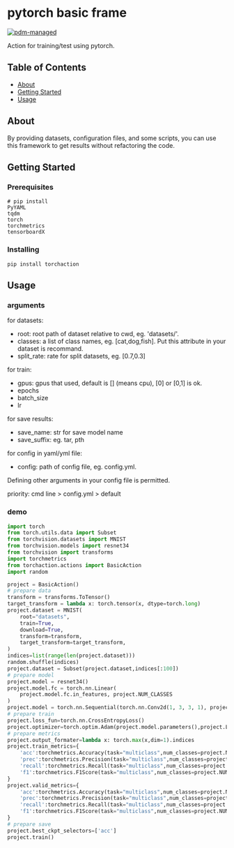 # pytorch basic frame
[![pdm-managed](https://img.shields.io/badge/pdm-managed-blueviolet)](https://pdm.fming.dev)

Action for training/test using pytorch.

## Table of Contents

- [About](#about)
- [Getting Started](#getting_started)
- [Usage](#usage)

## About <a name = "about"></a>

By providing datasets, configuration files, and some scripts, you can use this framework to get results without refactoring the code.

## Getting Started <a name = "getting_started"></a>

### Prerequisites
```
# pip install
PyYAML
tqdm
torch
torchmetrics
tensorboardX
```

### Installing
```
pip install torchaction
```


## Usage <a name = "usage"></a>

### arguments
for datasets:
+ root: root path of dataset relative to cwd, eg. 'datasets/'.
+ classes: a list of class names, eg. [cat,dog,fish]. Put this attribute in your dataset is recommand.
+ split_rate: rate for split datasets, eg. [0.7,0.3]

for train:
+ gpus: gpus that used, default is [] (means cpu), [0] or [0,1] is ok.
+ epochs
+ batch_size
+ lr

for save results:
+ save_name: str for save model name
+ save_suffix: eg. tar, pth

for config in yaml/yml file:
+ config: path of config file, eg. config.yml.

Defining other arguments in your config file is permitted.

priority:
cmd line > config.yml > default

### demo
```python
import torch
from torch.utils.data import Subset
from torchvision.datasets import MNIST
from torchvision.models import resnet34
from torchvision import transforms
import torchmetrics
from torchaction.actions import BasicAction
import random

project = BasicAction()
# prepare data
transform = transforms.ToTensor()
target_transform = lambda x: torch.tensor(x, dtype=torch.long)
project.dataset = MNIST(
    root="datasets",
    train=True,
    download=True,
    transform=transform,
    target_transform=target_transform,
)
indices=list(range(len(project.dataset)))
random.shuffle(indices)
project.dataset = Subset(project.dataset,indices[:100])
# prepare model
project.model = resnet34()
project.model.fc = torch.nn.Linear(
    project.model.fc.in_features, project.NUM_CLASSES
)
project.model = torch.nn.Sequential(torch.nn.Conv2d(1, 3, 3, 1), project.model)
# prepare train
project.loss_fun=torch.nn.CrossEntropyLoss()
project.optimizer=torch.optim.Adam(project.model.parameters(),project.LR)
# prepare metrics
project.output_formater=lambda x: torch.max(x,dim=1).indices
project.train_metrics={
    'acc':torchmetrics.Accuracy(task="multiclass",num_classes=project.NUM_CLASSES),
    'prec':torchmetrics.Precision(task="multiclass",num_classes=project.NUM_CLASSES),
    'recall':torchmetrics.Recall(task="multiclass",num_classes=project.NUM_CLASSES),
    'f1':torchmetrics.F1Score(task="multiclass",num_classes=project.NUM_CLASSES),
}
project.valid_metrics={
    'acc':torchmetrics.Accuracy(task="multiclass",num_classes=project.NUM_CLASSES),
    'prec':torchmetrics.Precision(task="multiclass",num_classes=project.NUM_CLASSES),
    'recall':torchmetrics.Recall(task="multiclass",num_classes=project.NUM_CLASSES),
    'f1':torchmetrics.F1Score(task="multiclass",num_classes=project.NUM_CLASSES),
}
# prepare save
project.best_ckpt_selectors=['acc']
project.train()
```
